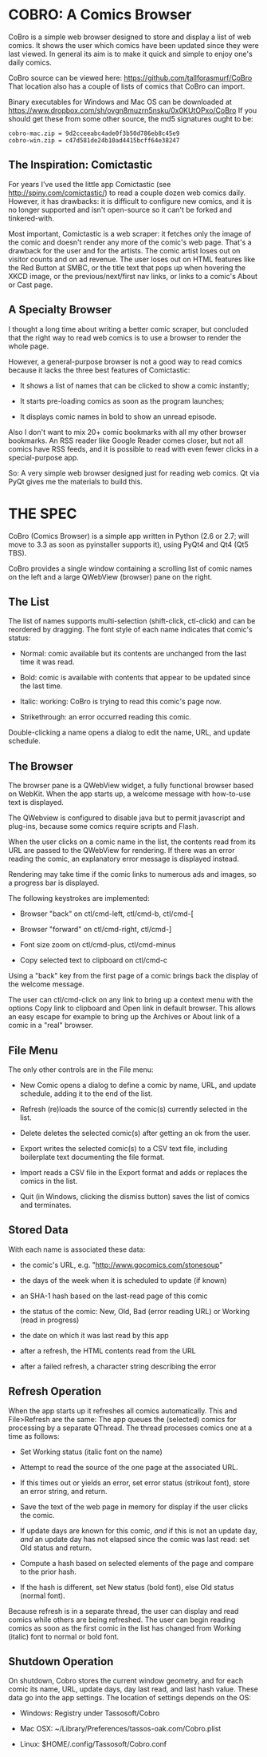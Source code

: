 COBRO: A Comics Browser
=======================

CoBro is a simple web browser designed to store and display
a list of web comics. It shows the user which comics have been
updated since they were last viewed. In general its aim is to make
it quick and simple to enjoy one's daily comics.

CoBro source can be viewed here: https://github.com/tallforasmurf/CoBro
That location also has a couple of lists of comics that CoBro can import.

Binary executables for Windows and Mac OS can be downloaded at
https://www.dropbox.com/sh/ovgn8muzrn5nsku/0x0KUtOPxo/CoBro
If you should get these from some other source, the md5 signatures 
ought to be:

    cobro-mac.zip = 9d2cceeabc4ade0f3b50d786eb8c45e9
    cobro-win.zip = c47d581de24b10ad4415bcff64e38247

The Inspiration: Comictastic
----------------------------

For years I've used the little app Comictastic 
(see http://spiny.com/comictastic/) to read
a couple dozen web comics daily. However, it has
drawbacks: it is difficult to configure new comics, and
it is no longer supported and isn't open-source
so it can't be forked and tinkered-with.

Most important, Comictastic is a web scraper:
it fetches only the image of the comic and doesn't render
any more of the comic's web page.
That's a drawback for the user and for the artists.
The comic artist loses out on visitor counts and on ad revenue.
The user loses out on HTML features
like the Red Button at SMBC,
or the title text that pops up when hovering the XKCD image,
or the previous/next/first nav links,
or links to a comic's About or Cast page.

A Specialty Browser
-------------------

I thought a long time about writing a better comic scraper,
but concluded that the right way to read web comics is to use a browser
to render the whole page.

However, a general-purpose browser is not
a good way to read comics because it lacks the three
best features of Comictastic:

* It shows a list of names that can be clicked to show a comic instantly;

* It starts pre-loading comics as soon as the program launches;

* It displays comic names in bold to show an unread episode.

Also I don't want to mix 20+ comic bookmarks with all my
other browser bookmarks. An RSS reader
like Google Reader comes closer, but not all comics
have RSS feeds, and it is possible to read with even fewer
clicks in a special-purpose app.

So: A very simple web browser designed just for
reading web comics. Qt via PyQt gives me the materials to build this.

THE SPEC
========

CoBro (Comics Browser) is a simple app written in Python (2.6 or 2.7;
will move to 3.3 as soon as pyinstaller supports it), using
PyQt4 and Qt4 (Qt5 TBS).

CoBro provides a single window containing
a scrolling list of comic names on the left
and a large QWebView (browser) pane on the right.

The List
--------

The list of names supports multi-selection (shift-click, ctl-click)
and can be
reordered by dragging.
The font style of each name indicates that comic's status:

* Normal: comic available but its contents are unchanged from
the last time it was read.

* Bold: comic is available with contents that appear to be updated
since the last time.

* Italic: working: CoBro is trying to read this comic's page now.

* Strikethrough: an error occurred reading this comic.

Double-clicking a name opens a dialog to edit the name, URL,
and update schedule.

The Browser
-----------

The browser pane is a QWebView widget, a fully functional
browser based on WebKit. When the app starts up, a welcome
message with how-to-use text is displayed.

The QWebview is configured to disable java
but to permit javascript and plug-ins, because
some comics require scripts and Flash.

When the user clicks on a comic name in the list,
the contents read from its URL are passed
to the QWebView for rendering.
If there was an error reading the comic, an
explanatory error message is displayed instead.

Rendering may take time if the comic links to numerous ads and images,
so a progress bar is displayed.

The following keystrokes are implemented:

* Browser "back" on ctl/cmd-left, ctl/cmd-b, ctl/cmd-[

* Browser "forward" on ctl/cmd-right, ctl/cmd-]

* Font size zoom on ctl/cmd-plus, ctl/cmd-minus

* Copy selected text to clipboard on ctl/cmd-c

Using a "back" key from the first page of a comic brings back
the display of the welcome message.

The user can ctl/cmd-click on any link to bring up a context menu
with the options Copy link to clipboard and Open link in
default browser. This allows an easy escape for
example to bring up the Archives or About link of a comic
in a "real" browser.

File Menu
---------

The only other controls are in the File menu:

* New Comic opens a dialog to define a comic by name, URL, and
update schedule, adding it to the end of the list.

* Refresh (re)loads the source of the comic(s) currently
selected in the list.

* Delete deletes the selected comic(s) after getting an ok from the user.

* Export writes the selected comic(s) to a CSV text file,
including boilerplate text documenting the file format.

* Import reads a CSV file in the Export format and adds or
replaces the comics in the list.

* Quit (in Windows, clicking the dismiss button)
saves the list of comics and terminates.

Stored Data
-----------

With each name is associated these data:
* the comic's URL, e.g. "http://www.gocomics.com/stonesoup"

* the days of the week when it is scheduled to update (if known)

* an SHA-1 hash based on the last-read page of this comic

* the status of the comic: New, Old,
Bad (error reading URL) or Working (read in progress)

* the date on which it was last read by this app

* after a refresh, the HTML contents read from the URL

* after a failed refresh, a character string describing the error


Refresh Operation
-----------------

When the app starts up it refreshes all comics automatically.
This and File>Refresh are the same:
The app queues the (selected) comics for processing by
a separate QThread.
The thread processes comics one at a time as follows:

* Set Working status (italic font on the name)

* Attempt to read the
source of the one page at the associated URL.

* If this times out or yields an error,
set error status (strikout font), store an error string,
and return.

* Save the text of the web page in memory for display
if the user clicks the comic.

* If update days are known for this comic,
_and_ if this is not an update day,
_and_ an update day has not elapsed since the comic was last read:
set Old status and return.

* Compute a hash based on selected elements of 
the page and compare to the prior hash.

* If the hash is different, set New status (bold font),
else Old status (normal font).

Because refresh is in a separate thread, the user
can display and read comics while others are being refreshed.
The user can begin reading comics as soon as the first comic 
in the list has changed from Working (italic) font to normal
or bold font.

Shutdown Operation
------------------

On shutdown, Cobro stores the current window geometry, and
for each comic its name, URL, update days, day last read,
and last hash value.
These data go into the app settings.
The location of settings depends on the OS:

* Windows: Registry under Tassosoft/Cobro

* Mac OSX: ~/Library/Preferences/tassos-oak.com/Cobro.plist

* Linux: $HOME/.config/Tassosoft/Cobro.conf

